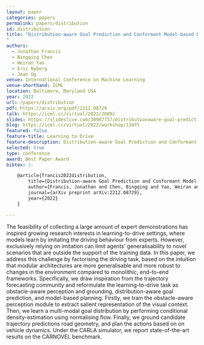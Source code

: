 ```yaml
---
layout: paper
categories: papers
permalink: papers/distribution
id: distribution
title: "Distribution-aware Goal Prediction and Conformant Model-based Planning for Safe Autonomous Driving
"
authors:
  - Jonathan Francis
  - Bingqing Chen
  - Weiran Yao
  - Eric Nyberg
  - Jean Og
venue: International Conference on Machine Learning
venue-shorthand: ICML
location: Baltimore, Maryland USA
year: 2022
url: /papers/distribution
pdf: https://arxiv.org/pdf/2212.08729
talk: https://icml.cc/virtual/2022/20892
slides: https://slideslive.com/38987757/distributionaware-goal-prediction-and-conformant-modelbased-planning-for-safe-autonomous-driving
blog: https://icml.cc/virtual/2022/workshop/13475
featured: false
feature-title: Learning to Drive
feature-description: Distribution-aware Goal Prediction and Conformant Model-based Planning for Safe Autonomous Driving
selected: true
type: conference
award: Best Paper Award
bibtex: |-

    @article{francis2022distribution,
        title={Distribution-aware Goal Prediction and Conformant Model-based Planning for Safe Autonomous Driving},
        author={Francis, Jonathan and Chen, Bingqing and Yao, Weiran and Nyberg, Eric and Oh, Jean},
        journal={arXiv preprint arXiv:2212.08729},
        year={2022}
    }

---
```


The feasibility of collecting a large amount of expert demonstrations has inspired growing research interests in learning-to-drive settings, where models learn by imitating the driving behaviour from experts. However, exclusively relying on imitation can limit agents' generalisability to novel scenarios that are outside the support of the training data. In this paper, we address this challenge by factorising the driving task, based on the intuition that modular architectures are more generalisable and more robust to changes in the environment compared to monolithic, end-to-end frameworks. Specifically, we draw inspiration from the trajectory forecasting community and reformulate the learning-to-drive task as obstacle-aware perception and grounding, distribution-aware goal prediction, and model-based planning. Firstly, we train the obstacle-aware perception module to extract salient representation of the visual context. Then, we learn a multi-modal goal distribution by performing conditional density-estimation using normalising flow. Finally, we ground candidate trajectory predictions road geometry, and plan the actions based on on vehicle dynamics. Under the CARLA simulator, we report state-of-the-art results on the CARNOVEL benchmark.
